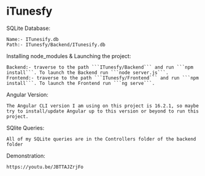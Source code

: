 # iTunesfy

SQLite Database:

    Name:- ITunesify.db
    Path:- ITunesfy/Backend/ITunesify.db

Installing node_modules & Launching the project:

    Backend:- traverse to the path ```ITunesfy/Backend``` and run ```npm install```. To launch the Backend run ```node server.js```.
    Frontend:- traverse to the path ```ITunesfy/Frontend``` and run ```npm install```. To launch the Frontend run ```ng serve```.

Angular Version:

    The Angular CLI version I am using on this project is 16.2.1, so maybe try to install/update Angular up to this version or beyond to run this project.

SQlite Queries:

    All of my SQLite queries are in the Controllers folder of the backend folder

Demonstration:

    https://youtu.be/JBTTAJZrjFo




